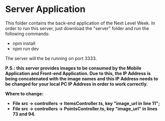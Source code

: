 # Server Application
This folder contains the back-end application of the Next Level Week. In order to run this server, just download the "server" folder and run the following commands:
- npm install
- npm run dev

The server will the be running on port 3333.

**P.S.: this server provides images to be consumed by the Mobile Application and Front-end Application. Due to this, the IP Address is being concatenated with the image names and this IP Address needs to be changed for your local PC IP Address in order to work correctly.**

**Where to change:**
- **File src -> controllers -> ItemsController.ts, key "image_url in line 11";**
- **File src -> controllers -> PointsController.ts, key "image_url" in lines 73 and 94.**
